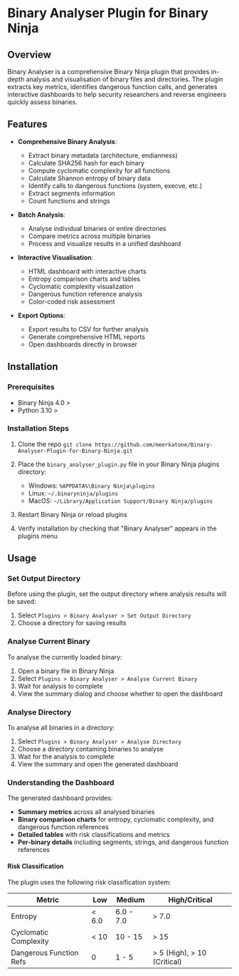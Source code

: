# Binary Analyser Plugin for Binary Ninja

## Overview

Binary Analyser is a comprehensive Binary Ninja plugin that provides in-depth analysis and visualisation of binary files and directories. The plugin extracts key metrics, identifies dangerous function calls, and generates interactive dashboards to help security researchers and reverse engineers quickly assess binaries.

## Features

- **Comprehensive Binary Analysis**:
  - Extract binary metadata (architecture, endianness)
  - Calculate SHA256 hash for each binary
  - Compute cyclomatic complexity for all functions
  - Calculate Shannon entropy of binary data
  - Identify calls to dangerous functions (system, execve, etc.)
  - Extract segments information
  - Count functions and strings

- **Batch Analysis**:
  - Analyse individual binaries or entire directories
  - Compare metrics across multiple binaries
  - Process and visualize results in a unified dashboard

- **Interactive Visualisation**:
  - HTML dashboard with interactive charts
  - Entropy comparison charts and tables
  - Cyclomatic complexity visualization
  - Dangerous function reference analysis
  - Color-coded risk assessment

- **Export Options**:
  - Export results to CSV for further analysis
  - Generate comprehensive HTML reports
  - Open dashboards directly in browser

## Installation

### Prerequisites
- Binary Ninja 4.0 >
- Python 3.10 >

### Installation Steps

1. Clone the repo `git clone https://github.com/meerkatone/Binary-Analyser-Plugin-for-Binary-Ninja.git`

2. Place the `binary_analyser_plugin.py` file in your Binary Ninja plugins directory:
   - Windows: `%APPDATA%\Binary Ninja\plugins`
   - Linux: `~/.binaryninja/plugins`
   - MacOS: `~/Library/Application Support/Binary Ninja/plugins`

3. Restart Binary Ninja or reload plugins

4. Verify installation by checking that "Binary Analyser" appears in the plugins menu

## Usage

### Set Output Directory

Before using the plugin, set the output directory where analysis results will be saved:

1. Select `Plugins > Binary Analyser > Set Output Directory`
2. Choose a directory for saving results

### Analyse Current Binary

To analyse the currently loaded binary:

1. Open a binary file in Binary Ninja
2. Select `Plugins > Binary Analyser > Analyse Current Binary`
3. Wait for analysis to complete
4. View the summary dialog and choose whether to open the dashboard

### Analyse Directory

To analyse all binaries in a directory:

1. Select `Plugins > Binary Analyser > Analyse Directory`
2. Choose a directory containing binaries to analyse
3. Wait for the analysis to complete
4. View the summary and open the generated dashboard

### Understanding the Dashboard

The generated dashboard provides:

- **Summary metrics** across all analysed binaries
- **Binary comparison charts** for entropy, cyclomatic complexity, and dangerous function references
- **Detailed tables** with risk classifications and metrics
- **Per-binary details** including segments, strings, and dangerous function references

#### Risk Classification

The plugin uses the following risk classification system:

| Metric | Low | Medium | High/Critical |
|--------|-----|--------|---------------|
| Entropy | < 6.0 | 6.0 - 7.0 | > 7.0 |
| Cyclomatic Complexity | < 10 | 10 - 15 | > 15 |
| Dangerous Function Refs | 0 | 1 - 5 | > 5 (High), > 10 (Critical) |

